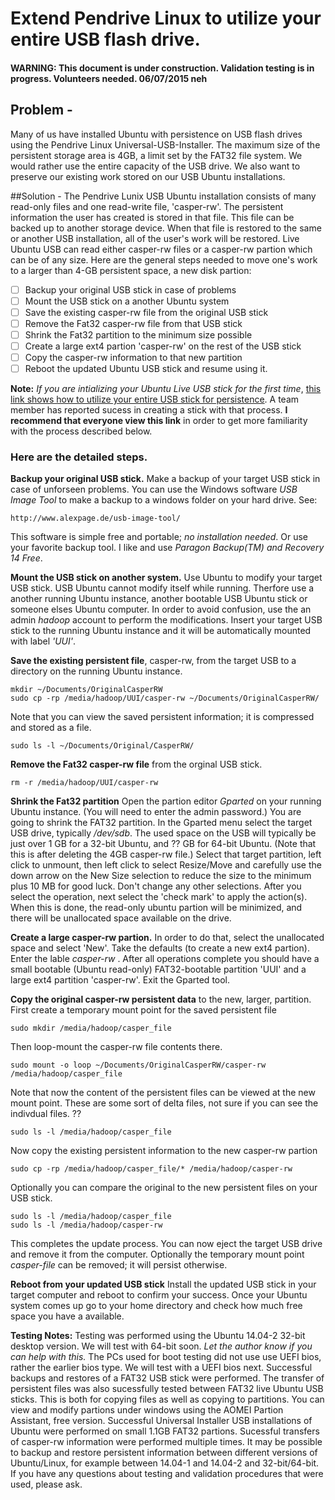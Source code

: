 # Extend Pendrive Linux to utilize your entire USB flash drive.

#### WARNING: This document is under construction. Validation testing is in progress. Volunteers needed.  06/07/2015 neh

## Problem - 
Many of us have installed Ubuntu with persistence on USB flash drives using the Pendrive Linux Universal-USB-Installer. The maximum size of the persistent storage area is 4GB, a limit set by the FAT32 file system. We would rather use the entire capacity of the USB drive. We also  want to preserve our existing work stored on our USB Ubuntu installations.

##Solution -
The Pendrive Lunix USB Ubuntu installation consists of many read-only files and one read-write file, 'casper-rw'. The persistent information the user has created is stored in that file.  This file can be backed up to another storage device. When that file is restored to the same or another USB installation, all of the user's work will be restored. Live Ubuntu USB can read either casper-rw files or a casper-rw partion which can be of any size. Here are the general steps needed to move one's work to a larger than 4-GB persistent space, a new disk partion:
- [ ] Backup your original USB stick in case of problems
- [ ] Mount the USB stick on a another Ubuntu system 
- [ ] Save the existing casper-rw file from the original USB stick
- [ ] Remove the Fat32 casper-rw file from that USB stick
- [ ] Shrink the Fat32 partition to the minimum size possible
- [ ] Create a large ext4 partion 'casper-rw' on the rest of the USB stick
- [ ] Copy the casper-rw information to that new partition
- [ ] Reboot the updated Ubuntu USB stick and resume using it.

**Note:** *If you are intializing your Ubuntu Live USB stick for the first time*, [this link shows how to utilize your entire USB stick for persistence](http://askubuntu.com/questions/397481/how-to-make-a-persistent-live-ubuntu-usb-with-more-than-4gb). A team member has reported sucess in creating a stick with that process. **I recommend that everyone view this link** in order to get more familiarity with the process described below.
### Here are the detailed steps.
**Backup your original USB stick.** Make a backup of your target USB stick in case of unforseen problems. You can use the Windows software *USB Image Tool* to make a backup to a windows folder on your hard drive.  See:
```
http://www.alexpage.de/usb-image-tool/
```
This software is simple free and portable; *no installation needed*. Or use your favorite backup tool. I like and use *Paragon Backup(TM) and Recovery 14 Free*.

**Mount the USB stick on another system.** Use Ubuntu to modify your target USB stick. USB Ubuntu cannot modify itself while running.  Therfore use a another running Ubuntu instance, another bootable USB Ubuntu stick or someone elses Ubuntu computer.  In order to avoid confusion, use the an admin *hadoop* account to perform the modifications.  Insert your target USB stick to the running Ubuntu instance and it will be automatically mounted with label *'UUI'*.

**Save the existing persistent file**, casper-rw, from the target USB to a directory on the running Ubuntu instance.
```
mkdir ~/Documents/OriginalCasperRW 
sudo cp -rp /media/hadoop/UUI/casper-rw ~/Documents/OriginalCasperRW/
```
Note that you can view the saved persistent information; it is compressed and stored as a file.

```
sudo ls -l ~/Documents/Original/CasperRW/
```

**Remove the Fat32 casper-rw file** from the orginal USB stick.
```
rm -r /media/hadoop/UUI/casper-rw
```
**Shrink the Fat32 partition** Open the partion editor *Gparted* on your running Ubuntu instance. (You will need to enter the admin password.) You are going to shrink the FAT32 partition. In the Gparted menu select the target USB drive, typically */dev/sdb*. The used space on the USB will typically be just over 1 GB for a 32-bit Ubuntu, and ?? GB for 64-bit Ubuntu. (Note that this is after deleting the 4GB casper-rw file.)
Select that target partition, left click to unmount, then left click to select Resize/Move and carefully use the down arrow on the New Size selection to reduce the size to the minimum plus 10 MB for good luck.  Don't change any other selections. After you select the operation, next select the 'check mark' to apply the action(s).   When this is done, the read-only ubuntu partion will be minimized, and there will be unallocated space available on the drive.

**Create a large casper-rw partion.** In order to do that, select the unallocated space and select 'New'. Take the defaults (to create a new ext4 partion). Enter the lable *casper-rw* . After all operations complete you should have a small bootable (Ubuntu read-only) FAT32-bootable partition 'UUI' and a large ext4 partition 'casper-rw'.  Exit the Gparted tool.

**Copy the original casper-rw persistent data** to the new, larger, partition. First create a temporary mount point for the saved persistent file
```
sudo mkdir /media/hadoop/casper_file
```
Then loop-mount the casper-rw file contents there.
```
sudo mount -o loop ~/Documents/OriginalCasperRW/casper-rw /media/hadoop/casper_file
```
Note that now the content of the persistent files can be viewed at the new mount point. These are some sort of delta files, not sure if you can see the indivdual files. ??
```
sudo ls -l /media/hadoop/casper_file
```

Now copy the existing persistent information to the new casper-rw partion
```
sudo cp -rp /media/hadoop/casper_file/* /media/hadoop/casper-rw
```
Optionally you can compare the original to the new persistent files on your USB stick.
```
sudo ls -l /media/hadoop/casper_file
sudo ls -l /media/hadoop/casper-rw
```
This completes the update process.  You can now eject the target USB drive and remove it from the computer. Optionally the temporary mount point *casper-file* can be removed; it will persist otherwise.

**Reboot from your updated USB stick** Install the updated USB stick in your target computer and reboot to confirm your success. Once your Ubuntu system comes up go to your home directory and check how much free space you have a available. 

**Testing Notes:**  Testing was performed using the Ubuntu 14.04-2 32-bit desktop version. We will test with 64-bit soon. *Let the author know if you can help with this.* The PCs used for boot testing did not use use UEFI bios, rather the earlier bios type. We will test with a UEFI bios next.  Successful backups and restores of a FAT32 USB stick were performed. The transfer of persistent files was also sucessfully tested between FAT32 live Ubuntu USB sticks. This is both for copying files as well as copying to partitions.  You can view and modify partions under windows using the AOMEI Partion Assistant, free version. Successful Universal Installer USB installations of Ubuntu were performed on small 1.1GB FAT32 partions.  Sucessful transfers of casper-rw information were performed multiple times. It may be possible to backup and restore persistent information between different versions of Ubuntu/Linux, for example between 14.04-1 and 14.04-2 and 32-bit/64-bit. If you have any questions about testing and validation procedures that were used, please ask.


 